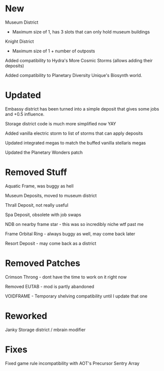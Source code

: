 
# New
Museum District
- Maximum size of 1, has 3 slots that can only hold museum buildings

Knight District
- Maximum size of 1 + number of outposts

Added compatibility to Hydra's More Cosmic Storms (allows adding their deposits)

Added compatibility to Planetary Diversity Unique's Biosynth world.

# Updated
Embassy district has been turned into a simple deposit that gives some jobs and +0.5 influence.

Storage district code is much more simplified now YAY

Added vanilla electric storm to list of storms that can apply deposits

Updated integrated megas to match the buffed vanilla stellaris megas

Updated the Planetary Wonders patch

# Removed Stuff
Aquatic Frame, was buggy as hell

Museum Deposits, moved to museum district

Thrall Deposit, not really useful

Spa Deposit, obsolete with job swaps

NDB on nearby frame star - this was so incredibly niche wtf past me

Frame Orbital Ring - always buggy as well, may come back later

Resort Deposit - may come back as a district

# Removed Patches
Crimson Throng - dont have the time to work on it right now

Removed EUTAB - mod is partly abandoned

VOIDFRAME - Temporary shelving compatibility until I update that one

# Reworked
Janky Storage district / mbrain modifier 

# Fixes
Fixed game rule incompatibility with AOT's Precursor Sentry Array